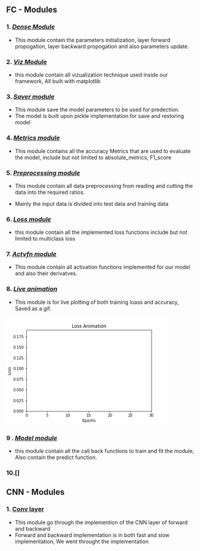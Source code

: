## __FC - Modules__ 

### 1. [_Dense Module_](https://github.com/ASU-DEVs/NNFramework/blob/main/Modules/dense.py)

* This module contain the parameters initialization, layer forward propogation, layer backward propogation and also parameters update.

### 2. [_Viz Module_](https://github.com/ASU-DEVs/NNFramework/blob/main/Modules/viz.py)

* this module contain all vizualization technique used inside our framework, All built with matplotlib 

### 3. [_Saver module_](https://github.com/ASU-DEVs/NNFramework/blob/main/Modules/saver.py)

* This module save the model parameters to be used for predection. 
* The model is built upon pickle implementation for save and restoring model 

### 4. [_Metrics module_](https://github.com/ASU-DEVs/NNFramework/blob/main/Modules/metrics.py)

* This module contains all the accuracy Metrics that are used to evaluate the model, include but not limited to absolute_metrics, F1_score

### 5. [_Preprocessing module_](https://github.com/ASU-DEVs/NNFramework/blob/main/Modules/Preprocessing.py)

* This module contain all data preprocessing from reading and cutting the data into the required ratios. 

* Mainly the input data is divided into test data and training data

### 6. [_Loss module_](https://github.com/ASU-DEVs/NNFramework/blob/main/Modules/loss.py)

* this module contain all the implemented loss functions include but not limited to multiclass loss 

### 7. [_Actvfn module_](https://github.com/ASU-DEVs/NNFramework/blob/main/Modules/actvfn.py)

* This module contain all activation functions implemented for our model and also their derivatves. 

### 8. [_Live animation_](https://github.com/ASU-DEVs/NNFramework/blob/main/Modules/LiveAnimation.py)

* This module is for live plotting of both training loass and accuracy, Saved as a gif.

![GIF](/Images/animation_loss.gif)

### 9 . [_Model module_](https://github.com/ASU-DEVs/NNFramework/blob/main/Modules/model.py)

* this module contain all the call back functions to train and fit the module, Also contain the predict function.

### 10.[]

## __CNN - Modules__

### 1. [__Conv layer__](https://github.com/ASU-DEVs/NNFramework/blob/main/Modules/conv.py)

* This module go through the implemention of the CNN layer of forward and backward 
* Forward and backward implementation is in both fast and slow implementation, We went throught the implementation 